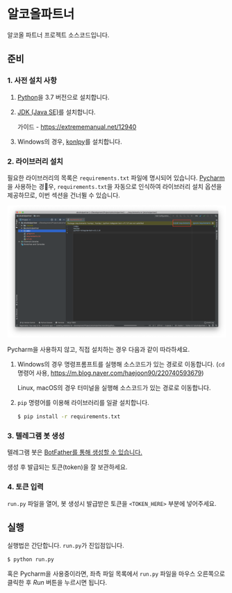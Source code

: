# 알코올파트너

알코올 파트너 프로젝트 소스코드입니다.

## 준비

### 1. 사전 설치 사항

1. [Python](https://python.org)을 3.7 버전으로 설치합니다.

2. [JDK (Java SE)](https://www.oracle.com/technetwork/java/javase/downloads/index.html)를 설치합니다.

   가이드 - https://extrememanual.net/12940

3. Windows의 경우, [konlpy](http://konlpy.org/ko/latest/install/)를 설치합니다.

### 2. 라이브러리 설치

필요한 라이브러리의 목록은 `requirements.txt` 파일에 명시되어 있습니다. [Pycharm](https://www.jetbrains.com/pycharm/)을 사용하는 경우, `requirements.txt`을 자동으로 인식하여 라이브러리 설치 옵션을 제공하므로, 이번 섹션을 건너뛸 수 있습니다.

![Screenshot of Pycharm](./resources/pycharm-requirements.png)

Pycharm을 사용하지 않고, 직접 설치하는 경우 다음과 같이 따라하세요.

1. Windows의 경우 명령프롬프트를 실행해 소스코드가 있는 경로로 이동합니다. (`cd` 명령어 사용, https://m.blog.naver.com/haejoon90/220740593679)

   Linux, macOS의 경우 터미널을 실행해 소스코드가 있는 경로로 이동합니다.

2. `pip` 명령어를 이용해 라이브러리를 일괄 설치합니다.

    ``` bash
    $ pip install -r requirements.txt
    ```

### 3. 텔레그램 봇 생성

텔레그램 봇은 [BotFather를 통해 생성할 수 있습니다.](https://core.telegram.org/bots#6-botfather)

생성 후 발급되는 토큰(token)을 잘 보관하세요.

### 4. 토큰 입력

`run.py` 파일을 열어, 봇 생성시 발급받은 토큰을 `<TOKEN_HERE>` 부분에 넣어주세요.

## 실행

실행법은 간단합니다. `run.py`가 진입점입니다.

``` bash
$ python run.py
```

혹은 Pycharm을 사용중이라면, 좌측 파일 목록에서 `run.py` 파일을 마우스 오른쪽으로 클릭한 후 _Run_ 버튼을 누르시면 됩니다.
